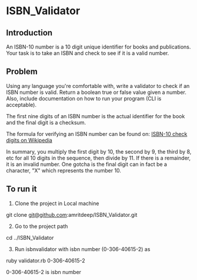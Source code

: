 # ISBN_Validator

## Introduction

An ISBN-10 number is a 10 digit unique identifier for books and publications. Your task is to take an ISBN and check to see if it is a valid number.

## Problem

Using any language you're comfortable with, write a validator to check if an ISBN number is valid. Return a boolean true or false value given a number. Also, include documentation on how to run your program (CLI is acceptable).

The first nine digits of an ISBN number is the actual identifier for the book and the final digit is a checksum.

The formula for verifying an ISBN number can be found on: [ISBN-10 check digits on Wikipedia](https://en.wikipedia.org/wiki/International_Standard_Book_Number#ISBN-10_check_digits)

In summary, you multiply the first digit by 10, the second by 9, the third by 8, etc for all 10 digits in the sequence, then divide by 11. If there is a remainder, it is an invalid number. One gotcha is the final digit can in fact be a character, "X" which represents the number 10.


## To run it

1. Clone the project in Local machine

git clone git@github.com:amritdeep/ISBN_Validator.git

2. Go to the project path

cd ../ISBN_Validator

3. Run isbnvalidator with isbn number (0-306-40615-2) as

ruby validator.rb 0-306-40615-2

0-306-40615-2 is isbn number
